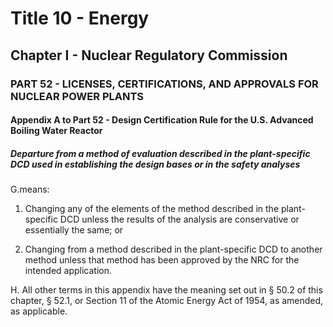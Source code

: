 
# Title 10 - Energy
## Chapter I - Nuclear Regulatory Commission
### PART 52 - LICENSES, CERTIFICATIONS, AND APPROVALS FOR NUCLEAR POWER PLANTS
#### Appendix A to Part 52 - Design Certification Rule for the U.S. Advanced Boiling Water Reactor
##### Departure from a method of evaluation described in the plant-specific DCD used in establishing the design bases or in the safety analyses

G.means:

1. Changing any of the elements of the method described in the plant-specific DCD unless the results of the analysis are conservative or essentially the same; or

2. Changing from a method described in the plant-specific DCD to another method unless that method has been approved by the NRC for the intended application.

H. All other terms in this appendix have the meaning set out in § 50.2 of this chapter, § 52.1, or Section 11 of the Atomic Energy Act of 1954, as amended, as applicable.
